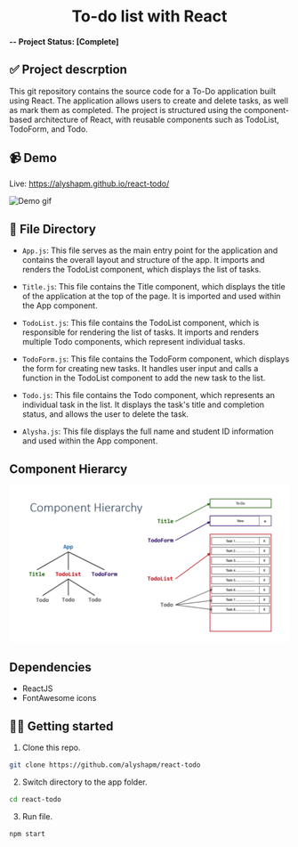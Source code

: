 <h1 align="center">To-do list with React</h1>

#### -- Project Status: [Complete]

## ✅ Project descrption
This git repository contains the source code for a To-Do application built using React. The application allows users to create and delete tasks, as well as mark them as completed. The project is structured using the component-based architecture of React, with reusable components such as TodoList, TodoForm, and Todo.

## 📹 Demo
Live: https://alyshapm.github.io/react-todo/

![Demo gif](https://github.com/alyshapm/react-todo/blob/main/rsrc/demo.gif)

## 📁 File Directory

- `App.js`: This file serves as the main entry point for the application and contains the overall layout and structure of the app. It imports and renders the TodoList component, which displays the list of tasks.

- `Title.js`: This file contains the Title component, which displays the title of the application at the top of the page. It is imported and used within the App component.

- `TodoList.js`: This file contains the TodoList component, which is responsible for rendering the list of tasks. It imports and renders multiple Todo components, which represent individual tasks.

- `TodoForm.js`: This file contains the TodoForm component, which displays the form for creating new tasks. It handles user input and calls a function in the TodoList component to add the new task to the list.

- `Todo.js`: This file contains the Todo component, which represents an individual task in the list. It displays the task's title and completion status, and allows the user to delete the task.

- `Alysha.js`: This file displays the full name and student ID information and used within the App component.

## Component Hierarcy
![Component Hierarcy](rsrc/hierarchy.png)

## Dependencies
* ReactJS
* FontAwesome icons

## 👩‍💻 Getting started

1. Clone this repo.
```bash
git clone https://github.com/alyshapm/react-todo
```
2. Switch directory to the app folder.
```bash
cd react-todo
```
3. Run file.
```bash
npm start
```
